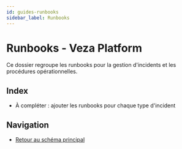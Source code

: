 ```yaml
---
id: guides-runbooks
sidebar_label: Runbooks
---
```


# Runbooks - Veza Platform

Ce dossier regroupe les runbooks pour la gestion d'incidents et les procédures opérationnelles.

## Index
- À compléter : ajouter les runbooks pour chaque type d'incident

## Navigation
- [Retour au schéma principal](../../diagrams/architecture-overview.md) 